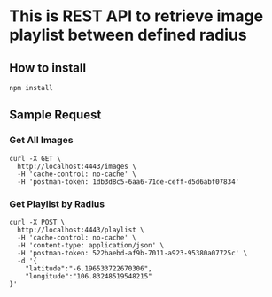 # This is REST API to retrieve image playlist between defined radius


## How to install

```
npm install
```

## Sample Request 

### Get All Images

```
curl -X GET \
  http://localhost:4443/images \
  -H 'cache-control: no-cache' \
  -H 'postman-token: 1db3d8c5-6aa6-71de-ceff-d5d6abf07834'
```

### Get Playlist by Radius

```
curl -X POST \
  http://localhost:4443/playlist \
  -H 'cache-control: no-cache' \
  -H 'content-type: application/json' \
  -H 'postman-token: 522baebd-af9b-7011-a923-95380a07725c' \
  -d '{
	"latitude":"-6.196533722670306",
	"longitude":"106.83248519548215"
}'
```
